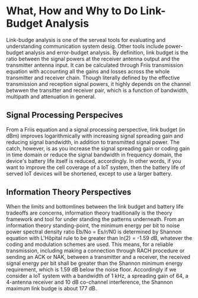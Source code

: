 # What, How and Why to Do Link-Budget Analysis

Link-budge analysis is one of the serveal tools for evaluating and understanding communication system desig. Other tools include power-budget analysis and error-budget analysis.  By definition, link budget is the ratio between the signal powers at the receiver antenna output and the transmitter antenna input. It can be calculated through Friis transmission equation with accounting all the gains and losses across the whole transmitter and receiver chain. Though literally defined by the effective transmission and reception signal powers, it highly depends on the channel betwwen the transitter and receiver pair, which is a function of bandwidth, multipath and attenuation in general.

## Signal Processing Perspecives
From a Friis equation and a signal processing perspective, link budget (in dBm) improves logarithmically with increasing signal spreading gain and reducing signal bandwidth, in addition to transmitted signal power. The catch, however, is as you increase the signal spreading gain or coding gain in time domain or reduce the signal bandwidth in frequency domain, the device's battery life itself is reduced, accordingly.  In other words, if you want to improve the cell coverage of a IoT system,  then the battery life of served IoT devices will be shortened, except to use a larger battery.


## Information Theory Perspectives
When the limits and bottomlines between the link budget and battery life tradeoffs are concerns, information theory traditionally is the theory framework and tool for under standing the patterns underneath. From an information theory standing-point, the minimum energy per bit to noise power spectral density ratio Eb/No = Es/r/N0 is determined by Shannon equation with L'Hôpital rule to be greater than ln(2) = -1.59 dB, whatever the coding and modulation schemes are used.  This means, for a reliable transmission, including making a connection through RACH procedure or sending an ACK or NAK, between a transmitter and a receiver, the received signal energy per bit shall be greater than the Shannon minimum energy requirement, which is 1.59 dB below the noise floor. Accordingly if we consider a IoT system with a bandwidth of 1 kHz, a spreading gain of 64, a 4-antenna receiver and 10 dB co-channel interference, the Shannon maximum link budge is about 177 dB.
